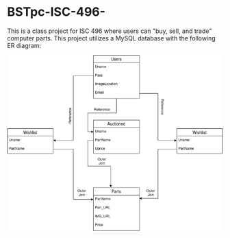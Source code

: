 # BSTpc-ISC-496-


This is a class project for ISC 496 where users can "buy, sell, and trade" computer parts. This project utilizes a MySQL database with the following ER diagram:

![alt text](https://github.com/aboyce3/BSTpc-ISC-496-/blob/main/DiagramsAndMiscellaneous/BST_Parts_ER.png)
